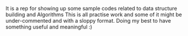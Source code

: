 It is a rep for showing up some sample codes related to data structure building and Algorithms
This is all practise work and some of it might be under-commented and with a sloppy format.
Doing my best to have something useful and meaningful :)
